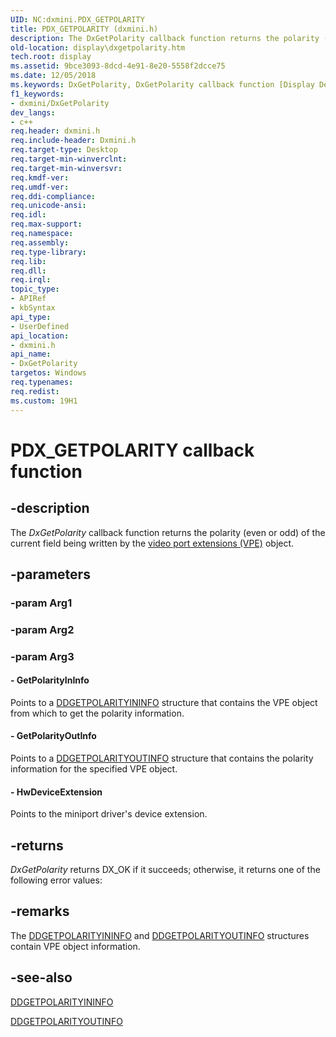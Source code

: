 ```yaml
---
UID: NC:dxmini.PDX_GETPOLARITY
title: PDX_GETPOLARITY (dxmini.h)
description: The DxGetPolarity callback function returns the polarity (even or odd) of the current field being written by the video port extensions (VPE) object.
old-location: display\dxgetpolarity.htm
tech.root: display
ms.assetid: 9bce3093-8dcd-4e91-8e20-5558f2dcce75
ms.date: 12/05/2018
ms.keywords: DxGetPolarity, DxGetPolarity callback function [Display Devices], PDX_GETPOLARITY, PDX_GETPOLARITY callback, VideoMiniPort_DxApiFunctions_caf5417f-329e-4270-a067-8a9c9634327d.xml, display.dxgetpolarity, dxmini/DxGetPolarity
f1_keywords:
- dxmini/DxGetPolarity
dev_langs:
- c++
req.header: dxmini.h
req.include-header: Dxmini.h
req.target-type: Desktop
req.target-min-winverclnt: 
req.target-min-winversvr: 
req.kmdf-ver: 
req.umdf-ver: 
req.ddi-compliance: 
req.unicode-ansi: 
req.idl: 
req.max-support: 
req.namespace: 
req.assembly: 
req.type-library: 
req.lib: 
req.dll: 
req.irql: 
topic_type:
- APIRef
- kbSyntax
api_type:
- UserDefined
api_location:
- dxmini.h
api_name:
- DxGetPolarity
targetos: Windows
req.typenames: 
req.redist: 
ms.custom: 19H1
---
```


# PDX_GETPOLARITY callback function


## -description


The<i> DxGetPolarity</i> callback function returns the polarity (even or odd) of the current field being written by the <a href="https://docs.microsoft.com/windows-hardware/drivers/">video port extensions (VPE)</a> object. 


## -parameters




### -param Arg1


### -param Arg2


### -param Arg3








#### - GetPolarityInInfo

Points to a <a href="https://docs.microsoft.com/windows/desktop/api/dxmini/ns-dxmini-ddgetpolarityininfo">DDGETPOLARITYININFO</a> structure that contains the VPE object from which to get the polarity information.


#### - GetPolarityOutInfo

Points to a <a href="https://docs.microsoft.com/windows/desktop/api/dxmini/ns-dxmini-ddgetpolarityoutinfo">DDGETPOLARITYOUTINFO</a> structure that contains the polarity information for the specified VPE object.


#### - HwDeviceExtension

Points to the miniport driver's device extension.


## -returns



<i>DxGetPolarity</i> returns DX_OK if it succeeds; otherwise, it returns one of the following error values:




## -remarks



The <a href="https://docs.microsoft.com/windows/desktop/api/dxmini/ns-dxmini-ddgetpolarityininfo">DDGETPOLARITYININFO</a> and <a href="https://docs.microsoft.com/windows/desktop/api/dxmini/ns-dxmini-ddgetpolarityoutinfo">DDGETPOLARITYOUTINFO</a> structures contain VPE object information.




## -see-also




<a href="https://docs.microsoft.com/windows/desktop/api/dxmini/ns-dxmini-ddgetpolarityininfo">DDGETPOLARITYININFO</a>



<a href="https://docs.microsoft.com/windows/desktop/api/dxmini/ns-dxmini-ddgetpolarityoutinfo">DDGETPOLARITYOUTINFO</a>
 

 

